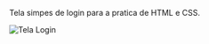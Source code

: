 Tela simpes de login para a pratica de HTML e CSS.


![Tela Login](https://github.com/user-attachments/assets/6ef7cd84-d38b-4993-bbd2-0e7c8f4a9f43)
